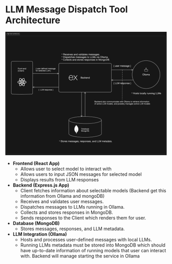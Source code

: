 # LLM Message Dispatch Tool Architecture

![High-level-architecture](./high-level-architecture.png)

- **Frontend (React App)**
    -  Allows user to select model to interact with
    - Allows users to input JSON messages for selected model
    - Displays results from LLM responses
- **Backend (Express.js App)**
    - Client fetches information about selectable models (Backend get this information from Ollama and mongoDB)
    - Receives and validates user messages.
    - Dispatches messages to LLMs running in Ollama.
    - Collects and stores responses in MongoDB.
    - Sends responses to the Client which renders them for user.
- **Database (MongoDB)**
    - Stores messages, responses, and LLM metadata.
- **LLM Integration (Ollama)**
    - Hosts and processes user-defined messages with local LLMs.
    - Running LLMs metadata must be stored into MongoDB which should have up-to-date information of running models that user can interact with. Backend will manage starting the service in Ollama


